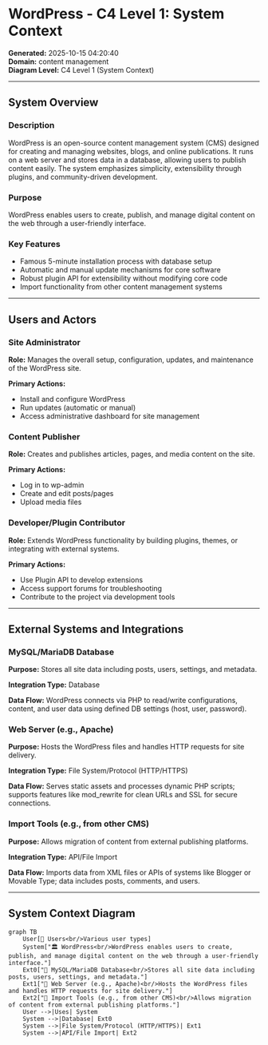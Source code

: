 # WordPress - C4 Level 1: System Context

**Generated:** 2025-10-15 04:20:40  
**Domain:** content management  
**Diagram Level:** C4 Level 1 (System Context)

---

## System Overview

### Description
WordPress is an open-source content management system (CMS) designed for creating and managing websites, blogs, and online publications. It runs on a web server and stores data in a database, allowing users to publish content easily. The system emphasizes simplicity, extensibility through plugins, and community-driven development.

### Purpose
WordPress enables users to create, publish, and manage digital content on the web through a user-friendly interface.

### Key Features
- Famous 5-minute installation process with database setup
- Automatic and manual update mechanisms for core software
- Robust plugin API for extensibility without modifying core code
- Import functionality from other content management systems

---

## Users and Actors

### Site Administrator

**Role:** Manages the overall setup, configuration, updates, and maintenance of the WordPress site.

**Primary Actions:**
- Install and configure WordPress
- Run updates (automatic or manual)
- Access administrative dashboard for site management

### Content Publisher

**Role:** Creates and publishes articles, pages, and media content on the site.

**Primary Actions:**
- Log in to wp-admin
- Create and edit posts/pages
- Upload media files

### Developer/Plugin Contributor

**Role:** Extends WordPress functionality by building plugins, themes, or integrating with external systems.

**Primary Actions:**
- Use Plugin API to develop extensions
- Access support forums for troubleshooting
- Contribute to the project via development tools

---

## External Systems and Integrations

### MySQL/MariaDB Database

**Purpose:** Stores all site data including posts, users, settings, and metadata.

**Integration Type:** Database

**Data Flow:** WordPress connects via PHP to read/write configurations, content, and user data using defined DB settings (host, user, password).

### Web Server (e.g., Apache)

**Purpose:** Hosts the WordPress files and handles HTTP requests for site delivery.

**Integration Type:** File System/Protocol (HTTP/HTTPS)

**Data Flow:** Serves static assets and processes dynamic PHP scripts; supports features like mod_rewrite for clean URLs and SSL for secure connections.

### Import Tools (e.g., from other CMS)

**Purpose:** Allows migration of content from external publishing platforms.

**Integration Type:** API/File Import

**Data Flow:** Imports data from XML files or APIs of systems like Blogger or Movable Type; data includes posts, comments, and users.

---

## System Context Diagram
```mermaid
graph TB
    User[👤 Users<br/>Various user types]
    System["🏛️ WordPress<br/>WordPress enables users to create, publish, and manage digital content on the web through a user-friendly interface."]
    Ext0["🔗 MySQL/MariaDB Database<br/>Stores all site data including posts, users, settings, and metadata."]
    Ext1["🔗 Web Server (e.g., Apache)<br/>Hosts the WordPress files and handles HTTP requests for site delivery."]
    Ext2["🔗 Import Tools (e.g., from other CMS)<br/>Allows migration of content from external publishing platforms."]
    User -->|Uses| System
    System -->|Database| Ext0
    System -->|File System/Protocol (HTTP/HTTPS)| Ext1
    System -->|API/File Import| Ext2
```
